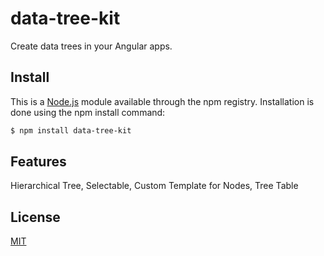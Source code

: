 # data-tree-kit

Create data trees in your Angular apps.

## Install
This is a [Node.js](https://nodejs.org/en/) module available through the npm registry. Installation is done using the npm install command:

```bash
$ npm install data-tree-kit
```

## Features
Hierarchical Tree, Selectable, Custom Template for Nodes, Tree Table

## License
[MIT](https://opensource.org/licenses/MIT)
